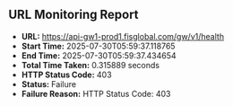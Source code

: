 ## URL Monitoring Report

- **URL:** https://api-gw1-prod1.fisglobal.com/gw/v1/health
- **Start Time:** 2025-07-30T05:59:37.118765
- **End Time:** 2025-07-30T05:59:37.434654
- **Total Time Taken:** 0.315889 seconds
- **HTTP Status Code:** 403
- **Status:** Failure
- **Failure Reason:** HTTP Status Code: 403
